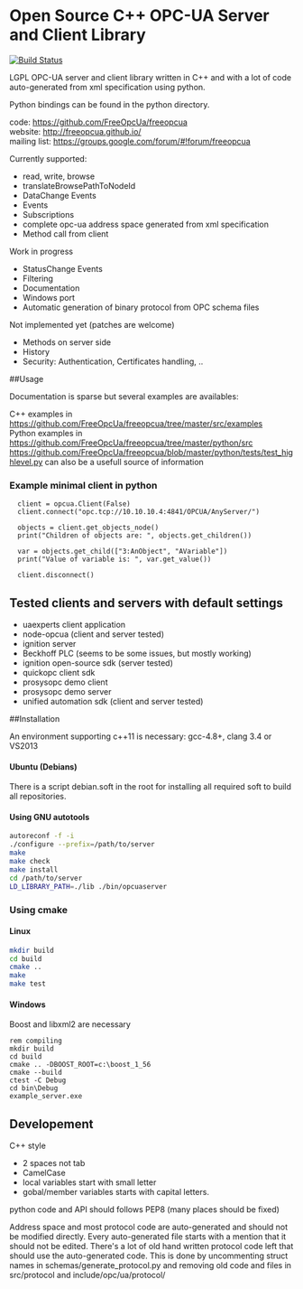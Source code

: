 Open Source C++ OPC-UA Server and Client Library
========
[![Build Status](https://travis-ci.org/FreeOpcUa/freeopcua.svg?branch=master)](https://travis-ci.org/FreeOpcUa/freeopcua)

LGPL OPC-UA server and client library written in C++ and with a lot of code auto-generated from xml specification using python.  

Python bindings can be found in the python directory.

code: https://github.com/FreeOpcUa/freeopcua  
website: http://freeopcua.github.io/  
mailing list: https://groups.google.com/forum/#!forum/freeopcua  


Currently supported:
* read, write, browse
* translateBrowsePathToNodeId
* DataChange Events
* Events
* Subscriptions
* complete opc-ua address space generated from xml specification
* Method call from client

Work in progress
* StatusChange Events
* Filtering
* Documentation
* Windows port 
* Automatic generation of binary protocol from OPC schema files 

Not implemented yet (patches are welcome)
* Methods on server side
* History
* Security: Authentication, Certificates handling, ..


##Usage

Documentation is sparse but several examples are availables:

C++ examples in https://github.com/FreeOpcUa/freeopcua/tree/master/src/examples  
Python examples in https://github.com/FreeOpcUa/freeopcua/tree/master/python/src  
https://github.com/FreeOpcUa/freeopcua/blob/master/python/tests/test_highlevel.py can also be a usefull source of information

### Example minimal client in python
```
  client = opcua.Client(False)
  client.connect("opc.tcp://10.10.10.4:4841/OPCUA/AnyServer/")

  objects = client.get_objects_node()
  print("Children of objects are: ", objects.get_children())

  var = objects.get_child(["3:AnObject", "AVariable"])
  print("Value of variable is: ", var.get_value())
  
  client.disconnect()
```


## Tested clients and servers with default settings
* uaexperts client application
* node-opcua (client and server tested)
* ignition server
* Beckhoff PLC (seems to be some issues, but mostly working)
* ignition open-source sdk (server tested)
* quickopc client sdk
* prosysopc demo client 
* prosysopc demo server 
* unified automation sdk (client and server tested)


##Installation

An environment supporting c++11 is necessary: gcc-4.8+, clang 3.4 or VS2013


#### Ubuntu (Debians)
There is a script debian.soft in the root for installing all required soft to build all repositories.

#### Using GNU autotools

```sh
autoreconf -f -i
./configure --prefix=/path/to/server
make 
make check
make install
cd /path/to/server
LD_LIBRARY_PATH=./lib ./bin/opcuaserver
```
### Using cmake

#### Linux
```sh
mkdir build
cd build
cmake ..
make
make test
```
#### Windows
Boost and libxml2 are necessary
```
rem compiling
mkdir build
cd build
cmake .. -DBOOST_ROOT=c:\boost_1_56
cmake --build
ctest -C Debug
cd bin\Debug
example_server.exe
```
## Developement

C++ style
* 2 spaces not tab
* CamelCase
* local variables start with small letter
* gobal/member variables starts with capital letters. 

python code and API should follows PEP8 (many places should be fixed)

Address space and most protocol code are auto-generated and should not be modified directly. Every auto-generated file starts with a mention that it should not be edited.
There's a lot of old hand written protocol code left that should use the auto-generated code. This is done by uncommenting struct names in schemas/generate_protocol.py and removing old code and files in src/protocol and include/opc/ua/protocol/

